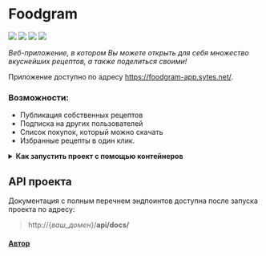 # Foodgram
![](https://img.shields.io/badge/Python-3.9-lightblue)
![](https://img.shields.io/badge/Django-3.2-darkgreen)
![](https://img.shields.io/badge/Django_REST_framework-3.12-blue)
![](https://img.shields.io/badge/Djoser-2.2.1-orange)

*Веб-приложение, в котором Вы можете открыть для себя множество вкуснейших рецептов,
а также поделиться своими!*

Приложение доступно по адресу https://foodgram-app.sytes.net/.

### Возможности:
- Публикация собственных рецептов
- Подписка на других пользователей
- Список покупок, который можно скачать
- Избранные рецепты в один клик.

<details>
  <summary><b>Как запустить проект с помощью контейнеров</b></summary>

1. Форкнуть репозиторий и клонировать его на локальную машину
```
git clone git@github.com:{username}/foodgram.git
```
2. Создать в корневой директории файл .env и заполнить его по примеру

3. Запустить контейнеры:
```
sudo docker compose up --build
```
- Выполнить миграции
```
sudo docker compose exec backend python manage.py migrate
```
- Собрать статику и скопировать
```
sudo docker compose exec backend python manage.py collectstatic
sudo docker compose exec backend cp -r /app/collected_static/. /backend_static/static/
```
- Создать суперпользователя
```
sudo docker compose exec -it backend python manage.py createsuperuser
```
4. После разработки остановить проект
```
sudo docker compose down
```
</details>

## API проекта
Документация с полным перечнем эндпоинтов доступна после запуска проекта по адресу:
>http://{*ваш_домен*}/**api/docs/**

#### [Автор](https://github.com/ClosedEyeVisuals)
